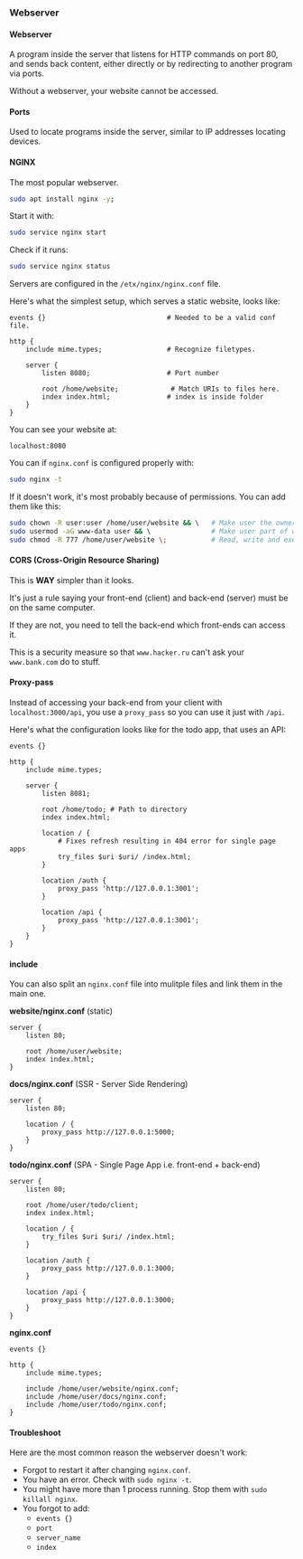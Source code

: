 ### Webserver

#### Webserver

A program inside the server that listens for HTTP commands on port 80, and sends back content, either directly or by redirecting to another program via ports.

Without a webserver, your website cannot be accessed.

#### Ports

Used to locate programs inside the server, similar to IP addresses locating devices.

#### NGINX

The most popular webserver.

```bash
sudo apt install nginx -y;
```

Start it with:

```bash
sudo service nginx start
```

Check if it runs:

```bash
sudo service nginx status
```

Servers are configured in the `/etx/nginx/nginx.conf` file.

Here's what the simplest setup, which serves a static website, looks like:

```nginx
events {}                              # Needed to be a valid conf file.

http {
    include mime.types;                # Recognize filetypes.

    server {
        listen 8080;                   # Port number

        root /home/website;             # Match URIs to files here.
        index index.html;              # index is inside folder
    }
}
```

You can see your website at:

```text
localhost:8080
```

You can if `nginx.conf` is configured properly with:

```bash
sudo nginx -t
```

If it doesn't work, it's most probably because of permissions. You can add them like this:

```bash
sudo chown -R user:user /home/user/website && \   # Make user the owner
sudo usermod -aG www-data user && \               # Make user part of www-data group
sudo chmod -R 777 /home/user/website \;           # Read, write and execute permissions
```

#### CORS (Cross-Origin Resource Sharing)

This is **WAY** simpler than it looks.

It's just a rule saying your front-end (client) and back-end (server) must be on the same computer.

If they are not, you need to tell the back-end which front-ends can access it.

This is a security measure so that `www.hacker.ru` can't ask your `www.bank.com` do to stuff.

#### Proxy-pass

Instead of accessing your back-end from your client with `localhost:3000/api`, you use a `proxy_pass` so you can use it just with `/api`.

Here's what the configuration looks like for the todo app, that uses an API:

```nginx
events {}

http {
    include mime.types;

    server {
        listen 8081;

        root /home/todo; # Path to directory
        index index.html;

        location / {
            # Fixes refresh resulting in 404 error for single page apps
            try_files $uri $uri/ /index.html;
        }

        location /auth {
            proxy_pass 'http://127.0.0.1:3001';
        }

        location /api {
            proxy_pass 'http://127.0.0.1:3001';
        }
    }
}
```

#### include

You can also split an `nginx.conf` file into mulitple files and link them in the main one.

**website/nginx.conf** (static)

```nginx
server {
    listen 80;

    root /home/user/website;
    index index.html;
}
```

**docs/nginx.conf** (SSR - Server Side Rendering)

```nginx
server {
    listen 80;

    location / {
        proxy_pass http://127.0.0.1:5000;
    }
}
```

**todo/nginx.conf** (SPA - Single Page App i.e. front-end + back-end)

```nginx
server {
    listen 80;

    root /home/user/todo/client;
    index index.html;

    location / {
        try_files $uri $uri/ /index.html;
    }

    location /auth {
        proxy_pass http://127.0.0.1:3000;
    }

    location /api {
        proxy_pass http://127.0.0.1:3000;
    }
}
```

**nginx.conf**

```nginx
events {}

http {
    include mime.types;

    include /home/user/website/nginx.conf;
    include /home/user/docs/nginx.conf;
    include /home/user/todo/nginx.conf;
}
```

#### Troubleshoot

Here are the most common reason the webserver doesn't work:

-   Forgot to restart it after changing `nginx.conf`.
-   You have an error. Check with `sudo nginx -t`.
-   You might have more than 1 process running. Stop them with `sudo killall nginx`.
-   You forgot to add:
    -   `events {}`
    -   `port`
    -   `server_name`
    -   `index`
